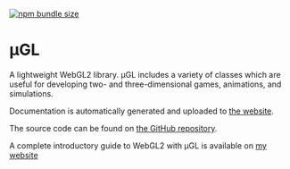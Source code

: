[![npm bundle size](https://img.shields.io/bundlephobia/minzip/@lakuna/ugl?style=for-the-badge)](https://bundlephobia.com/package/@lakuna/ugl)

# μGL

A lightweight WebGL2 library.
μGL includes a variety of classes which are useful for developing two- and three-dimensional games, animations, and simulations.

Documentation is automatically generated and uploaded to [the website](https://ugl.lakuna.pw/).

The source code can be found on [the GitHub repository](https://github.com/Lakuna/ugl).

A complete introductory guide to WebGL2 with μGL is available on [my website](https://www.lakuna.pw/a/webgl)
